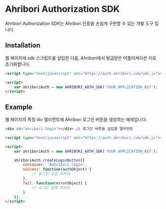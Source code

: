 # Ahribori Authorization SDK

Ahribori Authorization SDK는 Ahribori 인증을 손쉽게 구현할 수 있는 개발 도구 입니다.

## Installation

웹 페이지에 sdk 스크립트를 삽입한 다음, Ahribori에서 발급받은 어플리케이션 키로 초기화합니다.
```html
<script type="text/javascript" src="https://auth.ahribori.com/sdk.js"></script>

<script>
    var ahriboriAuth = new AHRIBORI_AUTH_SDK('YOUR_APPLICATION_KEY');
</script>
```

## Example

웹 페이지의 특정 div 엘리먼트에 Ahribori 로그인 버튼을 생성하는 예제입니다.
```html
<div id="ahribori-login"></div> // 로그인 버튼을 삽입할 엘리먼트

<script type="text/javascript" src="https://auth.ahribori.com/sdk.js"></script>

<script>
    var ahriboriAuth = new AHRIBORI_AUTH_SDK('YOUR_APPLICATION_KEY');

    ahriboriAuth.createLoginButton({
        container: '#ahribori-login',
        success: function(authObject) {
            // 로그인 성공 후처리
        },
        fail: function(errorObject) {
            // 로그인 실패 후처리
        }
    });
</script>
```